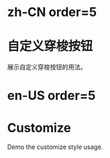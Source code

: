 # zh-CN order=5

# 自定义穿梭按钮

展示自定义穿梭按钮的用法。

# en-US order=5

# Customize

Demo the customize style usage.
